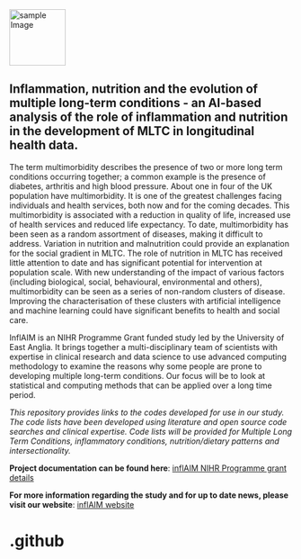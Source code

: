 <img src="https://github.com/charlottedavies77/inflAIM-study/assets/175011752/648bbb86-acfd-4e0b-8b7d-5ae6957a4b1e" alt="sample Image" width="100">

## Inflammation, nutrition and the evolution of multiple long-term conditions - an AI-based analysis of the role of inflammation and nutrition in the development of MLTC in longitudinal health data.

The term multimorbidity describes the presence of two or more long term conditions occurring together; a common example is the presence of diabetes, arthritis and high blood pressure. About one in four of the UK population have multimorbidity. It is one of the greatest challenges facing individuals and health services, both now and for the coming decades.
This multimorbidity is associated with a reduction in quality of life, increased use of health services and reduced life expectancy. To date, multimorbidity has been seen as a random assortment of diseases, making it difficult to address. Variation in nutrition and malnutrition could provide an explanation for the social gradient in MLTC. The role of nutrition in MLTC has received little attention to date and has significant potential for intervention at population scale. With new understanding of the impact of various factors (including biological, social, behavioural, environmental and others), multimorbidity can be seen as a series of non-random clusters of disease. Improving the characterisation of these clusters with artificial intelligence and machine learning could have significant benefits to health and social care.

InflAIM is an NIHR Programme Grant funded study led by the University of East Anglia. It brings together a multi-disciplinary team of scientists with expertise in clinical research and data science to use advanced computing methodology to examine the reasons why some people are prone to developing multiple long-term conditions. Our focus will be to look at statistical and computing methods that can be applied over a long time period.

*This repository provides links to the codes developed for use in our study. The code lists have been developed using literature and open source code searches and clinical expertise. Code lists will be provided for Multiple Long Term Conditions, inflammatory conditions, nutrition/dietary patterns and intersectionality.*

**Project documentation can be found here**: [inflAIM NIHR Programme grant details](https://fundingawards.nihr.ac.uk/award/NIHR202652)

**For more information regarding the study and for up to date news, please visit our website**:
[inflAIM website](https://www.inflaim.com/)
# .github
